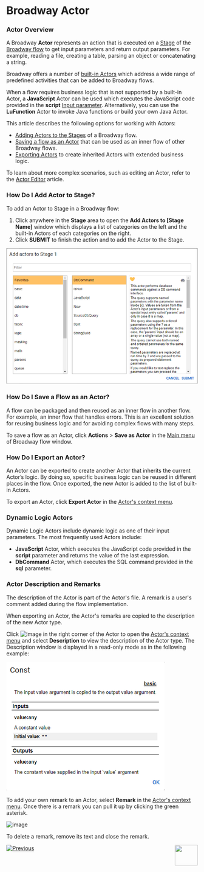 # Broadway Actor

### Actor Overview

A Broadway  **Actor** represents an action that is executed on a [Stage](19_broadway_flow_stages.md) of the [Broadway flow](02a_broadway_flow_overview.md) to get input parameters and return output parameters. For example, reading a file, creating a table, parsing an object or concatenating a string.

Broadway offers a number of [built-in Actors](04_built_in_actor_types.md) which address a wide range of predefined activities that can be added to Broadway flows.

When a flow requires business logic that is not supported by a built-in Actor, a **JavaScript** Actor can be used which executes the JavaScript code provided in the **script** [Input parameter](/articles/99_Broadway/03_broadway_actor_window.md#data-input-parameters). Alternatively, you can use the **LuFunction** Actor to invoke Java functions or build your own Java Actor.

This article describes the following options for working with Actors:
- [Adding Actors to the Stages](03_broadway_actor.md#how-do-i-add-actor-to-stage) of a Broadway flow.
- [Saving a flow as an Actor](03_broadway_actor.md#how-do-i-save-flow-as-actor) that can be used as an inner flow of other Broadway flows.
- [Exporting Actors](03_broadway_actor.md#how-do-i-export-an-actor) to create inherited Actors with extended business logic. 

To learn about more complex scenarios, such as editing an Actor, refer to the [Actor Editor](10_actor_editor.md) article. 

### How Do I Add Actor to Stage?

To add an Actor to Stage in a Broadway flow:
1.  Click anywhere in the **Stage** area to open the **Add Actors to [Stage Name]** window which displays a list of categories on the left and the built-in Actors of each categories on the right.
2.  Click **SUBMIT** to finish the action and to add the Actor to the Stage.


![image](images/99_04_01_add_actor.PNG)

### How Do I Save a Flow as an Actor?
A flow can be packaged and then reused as an inner flow in another flow. For example, an inner flow that handles errors. This is an excellent solution for reusing business logic and for avoiding complex flows with many steps.

To save a flow as an Actor, click **Actions** > **Save as Actor** in the [Main menu](18_broadway_flow_window.md#main-menu) of Broadway flow window.

### How Do I Export an Actor?

An Actor can be exported to create another Actor that inherits the current Actor’s logic. By doing so, specific business logic can be reused in different places in the flow. Once exported, the new Actor is added to the list of built-in Actors.

To export an Actor, click **Export Actor** in the [Actor's context menu](18_broadway_flow_window.md#actor-context-menu).

### Dynamic Logic Actors

Dynamic Logic Actors include dynamic logic as one of their input parameters. The most frequently used Actors include:

- **JavaScript** Actor, which executes the JavaScript code provided in the **script** parameter and returns the value of the last expression.
- **DbCommand** Actor, which executes the SQL command provided in the **sql** parameter.

### Actor Description and Remarks

The description of the Actor is part of the Actor's file. A remark is a user's comment added during the flow implementation.

When exporting an Actor, the Actor's remarks are copied to the description of the new Actor type.

Click ![image](images/99_19_dots.PNG) in the right corner of the Actor to open the [Actor's context menu](18_broadway_flow_window.md#actor-context-menu) and select **Description** to view the description of the Actor type. The Description window is displayed in a read-only mode as in the following example:

![image](images/99_03_actor_desc.PNG)

To add your own remark to an Actor, select **Remark** in the [Actor's context menu](18_broadway_flow_window.md#actor-context-menu). Once there is a remark you can pull it up by clicking the green asterisk.

![image](images/99_03_actor_remark.PNG)

To delete a remark, remove its text and close the remark. 

[![Previous](/articles/images/Previous.png)](02a_broadway_flow_overview.md)[<img align="right" width="60" height="54" src="/articles/images/Next.png">](03_broadway_actor_window.md)
